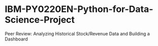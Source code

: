 # IBM-PY0220EN-Python-for-Data-Science-Project
Peer Review: Analyzing Historical Stock/Revenue Data and Building a Dashboard
